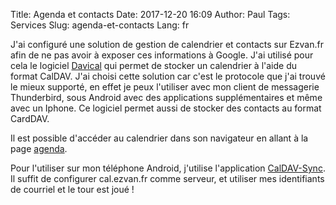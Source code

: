 Title: Agenda et contacts
Date: 2017-12-20 16:09
Author: Paul
Tags: Services
Slug: agenda-et-contacts
Lang: fr

J'ai configuré une solution de gestion de calendrier et contacts sur
Ezvan.fr afin de ne pas avoir à exposer ces informations à Google. J'ai
utilisé pour cela le logiciel [Davical](https://www.davical.org/) qui
permet de stocker un calendrier à l'aide du format CalDAV. J'ai choisi
cette solution car c'est le protocole que j'ai trouvé le mieux supporté,
en effet je peux l'utiliser avec mon client de messagerie Thunderbird,
sous Android avec des applications supplémentaires et même avec un
Iphone. Ce logiciel permet aussi de stocker des contacts au format
CardDAV.  

Il est possible d'accéder au calendrier dans son navigateur en allant à
la page [agenda](https://www.ezvan.fr/agenda).  

Pour l'utiliser sur mon téléphone Android, j'utilise l'application
[CalDAV-Sync](https://dmfs.org/caldav/). Il suffit de configurer
cal.ezvan.fr comme serveur, et utiliser mes identifiants de courriel et
le tour est joué !


